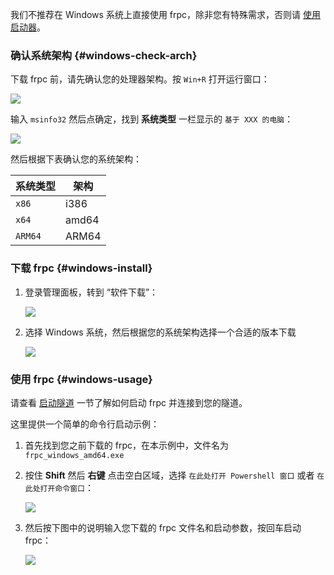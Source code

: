 我们不推荐在 Windows 系统上直接使用 frpc，除非您有特殊需求，否则请 [使用启动器](/launcher/usage.md)。

### 确认系统架构 {#windows-check-arch}

下载 frpc 前，请先确认您的处理器架构。按 `Win+R` 打开运行窗口：

![](../_images/windows-1.png)

输入 `msinfo32` 然后点确定，找到 **系统类型** 一栏显示的 `基于 XXX 的电脑`：

![](../_images/windows-2.png)

然后根据下表确认您的系统架构：

| 系统类型 | 架构 |
| --- | --- |
| `x86` | i386 |
| `x64` | amd64 |
| `ARM64` | ARM64 |

### 下载 frpc {#windows-install}

1. 登录管理面板，转到 “软件下载”：

   ![](../../_images/download.png)

2. 选择 Windows 系统，然后根据您的系统架构选择一个合适的版本下载

   ![](../_images/windows-0.png)

### 使用 frpc {#windows-usage}

请查看 [启动隧道](#running-frpc) 一节了解如何启动 frpc 并连接到您的隧道。

这里提供一个简单的命令行启动示例：

1. 首先找到您之前下载的 frpc，在本示例中，文件名为 `frpc_windows_amd64.exe`

2. 按住 **Shift** 然后 **右键** 点击空白区域，选择 `在此处打开 Powershell 窗口` 或者 `在此处打开命令窗口`：

   ![](../_images/windows-3.png)

3. 然后按下图中的说明输入您下载的 frpc 文件名和启动参数，按回车启动 frpc：

   ![](../_images/windows-4.png)
